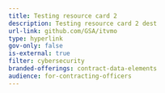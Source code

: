 ```yaml
---
title: Testing resource card 2
description: Testing resource card 2 dest
url-link: github.com/GSA/itvmo
type: hyperlink
gov-only: false
is-external: true
filter: cybersecurity
branded-offerings: contract-data-elements
audience: for-contracting-officers
---
```

